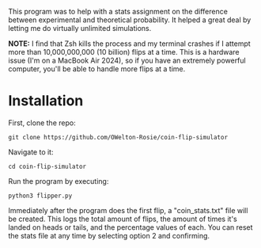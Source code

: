 This program was to help with a stats assignment on the difference between experimental and theoretical probability. It helped a great deal by letting me do virtually unlimited simulations.

<strong>NOTE:</strong> I find that Zsh kills the process and my terminal crashes if I attempt more than 10,000,000,000 (10 billion) flips at a time. 
This is a hardware issue (I'm on a MacBook Air 2024), so if you have an extremely powerful computer, you'll be able to handle more flips at a time.

# Installation
First, clone the repo:
```
git clone https://github.com/OWelton-Rosie/coin-flip-simulator
```

Navigate to it:
```
cd coin-flip-simulator
```

Run the program by executing:
```
python3 flipper.py
```

Immediately after the program does the first flip, a "coin_stats.txt" file will be created. This logs the total amount of flips, the amount of times it's landed on heads or tails, and the percentage values of each. You can reset the stats file at any time by selecting option 2 and confirming. 
